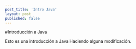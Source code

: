 ```yaml
---
post_title: 'Intro Java'
layout: post
published: false
---
```

#Introducción a Java

Esto es una introducción a Java
Haciendo alguna modificación.
